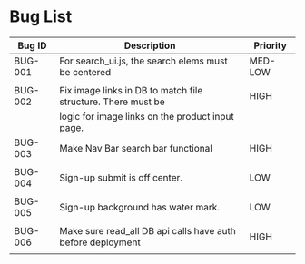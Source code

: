 # Bug List

| Bug ID  | Description                                                       | Priority |
|---------|-------------------------------------------------------------------|----------|
| BUG-001 | For search_ui.js, the search elems must be centered               | MED-LOW  |
|         |                                                                   |          |
| BUG-002 | Fix image links in DB to match file structure. There must be      | HIGH     |
|         | logic for image links on the product input page.                  |          | 
| BUG-003 | Make Nav Bar search bar functional                                | HIGH     |
|         |                                                                   |          | 
| BUG-004 | Sign-up submit is off center.                                     | LOW      |
|         |                                                                   |          | 
| BUG-005 | Sign-up background has water mark.                                | LOW      |
|         |                                                                   |          | 
| BUG-006 | Make sure read_all DB api calls have auth before deployment       | HIGH     |
|         |                                                                   |          | 


